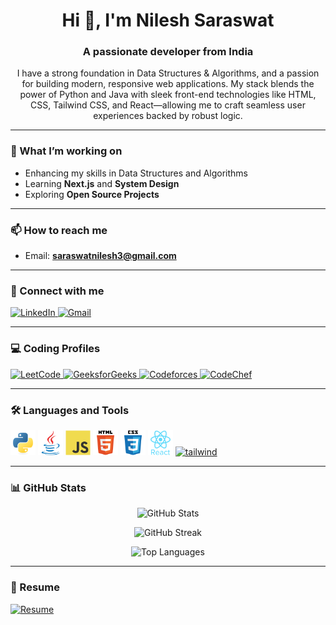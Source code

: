 <h1 align="center">Hi 👋, I'm Nilesh Saraswat</h1>
<h3 align="center">A passionate developer from India</h3>

<p align="center">
I have a strong foundation in Data Structures & Algorithms, and a passion for building modern, responsive web applications. My stack blends the power of Python and Java with sleek front-end technologies like HTML, CSS, Tailwind CSS, and React—allowing me to craft seamless user experiences backed by robust logic.
</p>

---

### 🔭 What I’m working on
- Enhancing my skills in Data Structures and Algorithms  
- Learning **Next.js** and **System Design**  
- Exploring **Open Source Projects**  

---

### 📫 How to reach me  
- Email: **saraswatnilesh3@gmail.com**  

---

### 🤝 Connect with me  
<p align="left">
  <a href="https://linkedin.com/in/nilesh-saraswat-320156343" target="_blank">
    <img src="https://raw.githubusercontent.com/rahuldkjain/github-profile-readme-generator/master/src/images/icons/Social/linked-in-alt.svg" alt="LinkedIn" height="30" width="40" />
  </a>
  <a href="mailto:saraswatnilesh3@gmail.com" target="_blank">
    <img src="https://cdn.jsdelivr.net/gh/simple-icons/simple-icons/icons/gmail.svg" alt="Gmail" height="30" width="40" />
  </a>
</p>

---

### 💻 Coding Profiles  
<p align="left">
  <a href="https://leetcode.com/u/Nilesh3011/" target="_blank">
    <img src="https://raw.githubusercontent.com/rahuldkjain/github-profile-readme-generator/master/src/images/icons/Social/leet-code.svg" alt="LeetCode" height="30" width="40" />
  </a>
  <a href="https://www.geeksforgeeks.org/user/saraswatssc8/" target="_blank">
    <img src="https://upload.wikimedia.org/wikipedia/commons/4/43/GeeksforGeeks.svg" alt="GeeksforGeeks" height="30" width="40" />
  </a>
  <a href="https://codeforces.com/profile/nilesh30" target="_blank">
    <img src="https://raw.githubusercontent.com/rahuldkjain/github-profile-readme-generator/master/src/images/icons/Social/codeforces.svg" alt="Codeforces" height="30" width="40" />
  </a>
  <a href="https://www.codechef.com/users/hardy_jazz_56" target="_blank">
    <img src="https://cdn.codechef.com/sites/all/themes/abessive/cc-logo.png" alt="CodeChef" height="40" width="40" />
  </a>
</p>

---

### 🛠️ Languages and Tools  
<p align="left">
  <a href="https://www.python.org" target="_blank"><img src="https://raw.githubusercontent.com/devicons/devicon/master/icons/python/python-original.svg" alt="python" width="40" height="40"/></a>
  <a href="https://www.java.com" target="_blank"><img src="https://raw.githubusercontent.com/devicons/devicon/master/icons/java/java-original.svg" alt="java" width="40" height="40"/></a>
  <a href="https://developer.mozilla.org/en-US/docs/Web/JavaScript" target="_blank"><img src="https://raw.githubusercontent.com/devicons/devicon/master/icons/javascript/javascript-original.svg" alt="javascript" width="40" height="40"/></a>
  <a href="https://www.w3.org/html/" target="_blank"><img src="https://raw.githubusercontent.com/devicons/devicon/master/icons/html5/html5-original-wordmark.svg" alt="html5" width="40" height="40"/></a>
  <a href="https://www.w3schools.com/css/" target="_blank"><img src="https://raw.githubusercontent.com/devicons/devicon/master/icons/css3/css3-original-wordmark.svg" alt="css3" width="40" height="40"/></a>
  <a href="https://reactjs.org/" target="_blank"><img src="https://raw.githubusercontent.com/devicons/devicon/master/icons/react/react-original-wordmark.svg" alt="react" width="40" height="40"/></a>
  <a href="https://tailwindcss.com/" target="_blank"><img src="https://www.vectorlogo.zone/logos/tailwindcss/tailwindcss-icon.svg" alt="tailwind" width="40" height="40"/></a>
</p>

---

### 📊 GitHub Stats  
<p align="center">
  <img src="https://github-readme-stats.vercel.app/api?username=nilesh325&show_icons=true&theme=tokyonight&hide_border=true" alt="GitHub Stats" />
</p>

<p align="center">
  <img src="https://streak-stats.demolab.com?user=nilesh325&theme=tokyonight&hide_border=true&cache_seconds=86400" alt="GitHub Streak" />
</p>

<p align="center">
  <img src="https://github-readme-stats.vercel.app/api/top-langs/?username=nilesh325&layout=compact&theme=tokyonight&hide_border=true" alt="Top Languages" />
</p>

---

### 📄 Resume  
<p align="left">
  <a href="YOUR_RESUME_LINK_HERE" target="_blank">
    <img src="https://cdn.jsdelivr.net/gh/simple-icons/simple-icons/icons/adobeacrobatreader.svg" alt="Resume" height="40" width="40" />
  </a>
</p>



